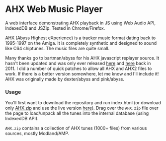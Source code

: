 # AHX Web Music Player
A web interface demonstrating AHX playback in JS using Web Audio API, IndexedDB and JSZip. Tested in Chrome/Firefox.

AHX (Abyss Highest eXperience) is a tracker music format dating back to 1995-1997 on the Amiga. It is completely synthetic and designed to sound like C64 chiptunes. The music files are quite small.

Many thanks go to bartman/abyss for his AHX javascript replayer source. It hasn't been updated
and was only ever released [here](http://www.pouet.net/prod.php?which=58154)
and [here](http://www.pouet.net/prod.php?which=58260) back in 2011. I did a number of quick patches to allow all AHX and AHX2 files to work. If there is a better version somewhere, let me know and I'll include it! AHX was originally made by dexter/abyss and pink/abyss.

### Usage
You'll first want to download the repository and run index.html (or download only [AHX.zip](https://github.com/bryc/ahx-web-player/raw/master/AHX.zip) and use the live version [here](http://rawgit.com/bryc/ahx-web-player/master/index.html)). Drag over the `AHX.zip` file over the page to load/unpack all the tunes into the internal database (using IndexedDB API).

`AHX.zip` contains a collection of AHX tunes (1000+ files) from various sources, mostly Modland/AMP.